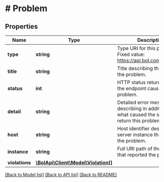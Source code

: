 # # Problem

## Properties

Name | Type | Description | Notes
------------ | ------------- | ------------- | -------------
**type** | **string** | Type URI for this problem. Fixed value: https://api.bol.com/problems. | [optional]
**title** | **string** | Title describing the nature of the problem. | [optional]
**status** | **int** | HTTP status returned from the endpoint causing the problem. | [optional]
**detail** | **string** | Detailed error message describing in additional detail what caused the service to return this problem. | [optional]
**host** | **string** | Host identifier describing the server instance that reported the problem. | [optional]
**instance** | **string** | Full URI path of the resource that reported the problem. | [optional]
**violations** | [**\BolApi\Client\Model\Violation[]**](Violation.md) |  | [optional]

[[Back to Model list]](../../README.md#models) [[Back to API list]](../../README.md#endpoints) [[Back to README]](../../README.md)
